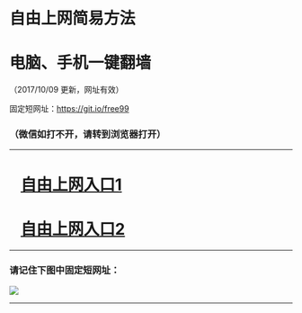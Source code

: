 ﻿# 自由上网简易方法

# 电脑、手机一键翻墙

（2017/10/09 更新，网址有效）

固定短网址：https://git.io/free99

### （微信如打不开，请转到浏览器打开）


***





# &nbsp;&nbsp; <a href="http://ft299873289.fwq-tz-1001.info/fwqtz01.html?t=10090011768 " target="_blank">自由上网入口1</a>
# &nbsp;&nbsp; <a href="http://ft3268126122.fwq-tz-1002.info/fwqtz02.html?t=100900112635 " target="_blank">自由上网入口2</a>
***

### 请记住下图中固定短网址：

<img src="https://s3-us-west-2.amazonaws.com/fwq-1001/yjfq-20170905okok.png" /> 


***

